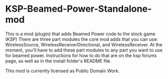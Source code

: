 # KSP-Beamed-Power-Standalone-mod
This is a mod (plugin) that adds Beamed Power code to the stock game (KSP)
There are three part modules the core mod adds that you can use: WirelessSource, WirelessReceiverDirectional, and WirelessReceiver.
At the moment, you'll have to add these part modules to any part you want to use for beamed power. Instructions for how to do that
are on the ksp forums page, as well as in the install folder's README file.

This mod is currently licensed as Public Domain Work.
